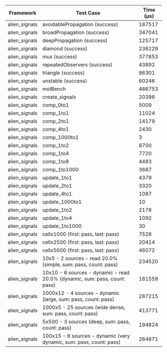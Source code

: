 | Framework | Test Case | Time (μs) |
| --- | --- | --- |
| alien_signals | avoidablePropagation (success) | 187517 |
| alien_signals | broadPropagation (success) | 347041 |
| alien_signals | deepPropagation (success) | 125717 |
| alien_signals | diamond (success) | 236229 |
| alien_signals | mux (success) | 377853 |
| alien_signals | repeatedObservers (success) | 43892 |
| alien_signals | triangle (success) | 86301 |
| alien_signals | unstable (success) | 60246 |
| alien_signals | molBench | 486753 |
| alien_signals | create_signals | 20396 |
| alien_signals | comp_0to1 | 5009 |
| alien_signals | comp_1to1 | 11024 |
| alien_signals | comp_2to1 | 14179 |
| alien_signals | comp_4to1 | 2430 |
| alien_signals | comp_1000to1 | 3 |
| alien_signals | comp_1to2 | 8700 |
| alien_signals | comp_1to4 | 7720 |
| alien_signals | comp_1to8 | 4483 |
| alien_signals | comp_1to1000 | 3687 |
| alien_signals | update_1to1 | 4379 |
| alien_signals | update_2to1 | 3320 |
| alien_signals | update_4to1 | 1087 |
| alien_signals | update_1000to1 | 10 |
| alien_signals | update_1to2 | 2178 |
| alien_signals | update_1to4 | 1092 |
| alien_signals | update_1to1000 | 30 |
| alien_signals | cellx1000 (first: pass, last: pass) | 7528 |
| alien_signals | cellx2500 (first: pass, last: pass) | 20414 |
| alien_signals | cellx5000 (first: pass, last: pass) | 46072 |
| alien_signals | 10x5 - 2 sources - read 20.0% (simple, sum: pass, count: pass) | 234520 |
| alien_signals | 10x10 - 6 sources - dynamic - read 20.0% (dynamic, sum: pass, count: pass) | 181559 |
| alien_signals | 1000x12 - 4 sources - dynamic (large, sum: pass, count: pass) | 287215 |
| alien_signals | 1000x5 - 25 sources (wide dense, sum: pass, count: pass) | 413771 |
| alien_signals | 5x500 - 3 sources (deep, sum: pass, count: pass) | 194824 |
| alien_signals | 100x15 - 6 sources - dynamic (very dynamic, sum: pass, count: pass) | 264871 |
